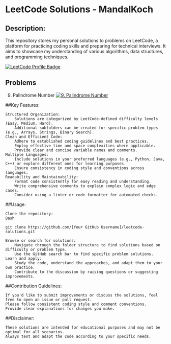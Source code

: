 # LeetCode Solutions - MandalKoch

## Description:

This repository stores my personal solutions to problems on LeetCode, a platform for practicing coding skills and preparing for technical interviews. It aims to showcase my understanding of various algorithms, data structures, and programming techniques.

[![LeetCode Profile Badge](https://leetcode.com/badge/render/MandalGer.svg)](https://leetcode.com/MandalGer)

## Problems
9. Palindrome Number [![9. Palindrome Number](https://img.shields.io/badge/leetcode-solved-9)](https://leetcode.com/problems/palindrome-number/description/)


##Key Features:

    Structured Organization:
        Solutions are categorized by LeetCode-defined difficulty levels (Easy, Medium, Hard).
        Additional subfolders can be created for specific problem types (e.g., Arrays, Strings, Binary Search).
    Clean and Efficient Code:
        Adhere to established coding guidelines and best practices.
        Employ effective time and space complexities where applicable.
        Provide clear and concise variable names and comments.
    Multiple Languages:
        Include solutions in your preferred languages (e.g., Python, Java, C++) or explore different ones for learning purposes.
        Ensure consistency in coding style and conventions across languages.
    Readability and Maintainability:
        Format code consistently for easy reading and understanding.
        Write comprehensive comments to explain complex logic and edge cases.
        Consider using a linter or code formatter for automated checks.

##Usage:

    Clone the repository:
    Bash

    git clone https://github.com/[Your GitHub Username]/leetcode-solutions.git

    Browse or search for solutions:
        Navigate through the folder structure to find solutions based on difficulty or problem type.
        Use the GitHub search bar to find specific problem solutions.
    Learn and apply:
        Study the code, understand the approaches, and adapt them to your own practice.
        Contribute to the discussion by raising questions or suggesting improvements.

##Contribution Guidelines:

    If you'd like to submit improvements or discuss the solutions, feel free to open an issue or pull request.
    Please follow consistent coding style and comment conventions.
    Provide clear explanations for changes you make.

##Disclaimer:

    These solutions are intended for educational purposes and may not be optimal for all scenarios.
    Always test and adapt the code according to your specific needs.
